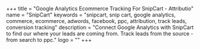 +++
title = "Google Analytics Ecommerce Tracking For SnipCart - Attributio"
name = "SnipCart"
keywords = "snipcart, snip cart, google analytics, commerce, ecommerce, adwords, facebook, ppc, attribution, track leads, conversion tracking"
description = "Connect Google Analytics with SnipCart to find our where your leads are coming from. Track leads from the source - from search to ppc."
logo = ""
+++
